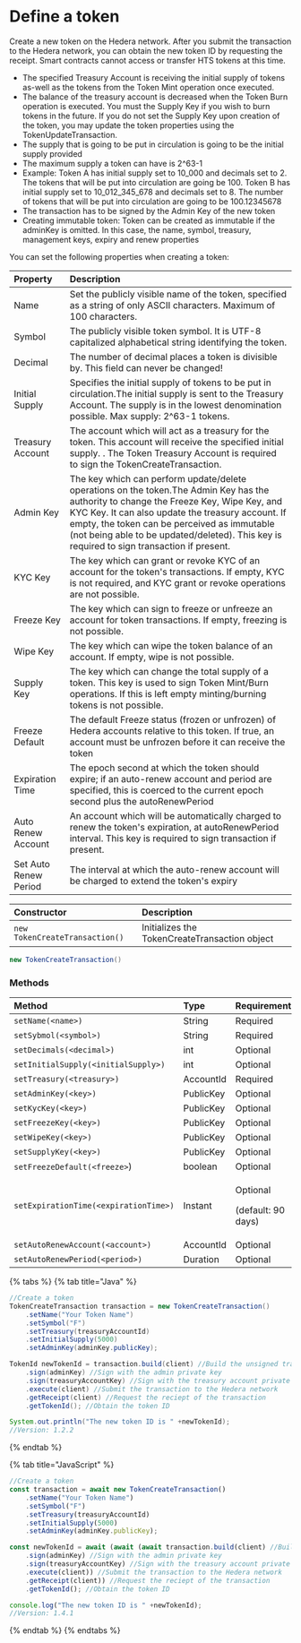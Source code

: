 # Define a token

Create a new token on the Hedera network. After you submit the transaction to the Hedera network, you can obtain the new token ID by requesting the receipt. Smart contracts cannot access or transfer HTS tokens at this time.

* The specified Treasury Account is receiving the initial supply of tokens as-well as the tokens from the Token Mint operation once executed. 
* The balance of the treasury account is decreased when the Token Burn operation is executed. You must the Supply Key if you wish to burn tokens in the future. If you do not set the Supply Key upon creation of the token, you may update the token properties using the TokenUpdateTransaction.
* The supply that is going to be put in circulation is going to be the initial supply provided
* The maximum supply a token can have is 2^63-1
* Example: Token A has initial supply set to 10\_000 and decimals set to 2. The tokens that will be put into circulation are going be 100. Token B has initial supply set to 10\_012\_345\_678 and decimals set to 8. The number of tokens that will be put into circulation are going to be 100.12345678
* The transaction has to be signed by the Admin Key of the new token
* Creating immutable token: Token can be created as immutable if the adminKey is omitted. In this case, the name, symbol, treasury, management keys, expiry and renew properties 

You can set the following properties when creating a token:

| Property | Description |
| :--- | :--- |
| Name | Set the publicly visible name of the token, specified as a string of only ASCII characters. Maximum of 100 characters. |
| Symbol | The publicly visible token symbol. It is UTF-8 capitalized alphabetical string identifying the token. |
| Decimal | The number of decimal places a token is divisible by. This field can never be changed! |
| Initial Supply | Specifies the initial supply of tokens to be put in circulation.The initial supply is sent to the Treasury Account. The supply is in the lowest denomination possible. Max supply: 2^63-1 tokens. |
| Treasury Account | The account which will act as a treasury for the token. This account will receive the specified initial supply. . The Token Treasury Account is required to sign the TokenCreateTransaction. |
| Admin Key | The key which can perform update/delete operations on the token.The Admin Key has the authority to change the Freeze Key, Wipe Key, and KYC Key. It can also update the treasury account.  If empty, the token can be perceived as immutable \(not being able to be updated/deleted\). This key is required to sign transaction if present. |
| KYC Key | The key which can grant or revoke KYC of an account for the token's transactions. If empty, KYC is not required, and KYC grant or revoke operations are not possible.  |
| Freeze Key | The key which can sign to freeze or unfreeze an account for token transactions. If empty, freezing is not possible.  |
| Wipe Key | The key which can wipe the token balance of an account. If empty, wipe is not possible.  |
| Supply Key | The key which can change the total supply of a token. This key is used to sign Token Mint/Burn operations. If this is left empty minting/burning tokens is not possible.  |
| Freeze Default | The default Freeze status \(frozen or unfrozen\) of Hedera accounts relative to this token. If true, an account must be unfrozen before it can receive the token |
| Expiration Time | The epoch second at which the token should expire; if an auto-renew account and period are specified, this is coerced to the current epoch second plus the autoRenewPeriod |
| Auto Renew Account | An account which will be automatically charged to renew the token's expiration, at autoRenewPeriod interval. This key is required to sign transaction if present. |
| Set Auto Renew Period | The interval at which the auto-renew account will be charged to extend the token's expiry |

| Constructor | Description |
| :--- | :--- |
| `new TokenCreateTransaction()` | Initializes the TokenCreateTransaction object |

```java
new TokenCreateTransaction()
```

### Methods

<table>
  <thead>
    <tr>
      <th style="text-align:left">Method</th>
      <th style="text-align:left">Type</th>
      <th style="text-align:left">Requirement</th>
    </tr>
  </thead>
  <tbody>
    <tr>
      <td style="text-align:left"><code>setName(&lt;name&gt;)</code>
      </td>
      <td style="text-align:left">String</td>
      <td style="text-align:left">Required</td>
    </tr>
    <tr>
      <td style="text-align:left"><code>setSybmol(&lt;symbol&gt;)</code>
      </td>
      <td style="text-align:left">String</td>
      <td style="text-align:left">Required</td>
    </tr>
    <tr>
      <td style="text-align:left"><code>setDecimals(&lt;decimal&gt;)</code>
      </td>
      <td style="text-align:left">int</td>
      <td style="text-align:left">Optional</td>
    </tr>
    <tr>
      <td style="text-align:left"><code>setInitialSupply(&lt;initialSupply&gt;) </code>
      </td>
      <td style="text-align:left">int</td>
      <td style="text-align:left">Optional</td>
    </tr>
    <tr>
      <td style="text-align:left"><code>setTreasury(&lt;treasury&gt;)</code>
      </td>
      <td style="text-align:left">AccountId</td>
      <td style="text-align:left">Required</td>
    </tr>
    <tr>
      <td style="text-align:left"><code>setAdminKey(&lt;key&gt;)</code>
      </td>
      <td style="text-align:left">PublicKey</td>
      <td style="text-align:left">Optional</td>
    </tr>
    <tr>
      <td style="text-align:left"><code>setKycKey(&lt;key&gt;)</code>
      </td>
      <td style="text-align:left">PublicKey</td>
      <td style="text-align:left">Optional</td>
    </tr>
    <tr>
      <td style="text-align:left"><code>setFreezeKey(&lt;key&gt;)</code>
      </td>
      <td style="text-align:left">PublicKey</td>
      <td style="text-align:left">Optional</td>
    </tr>
    <tr>
      <td style="text-align:left"><code>setWipeKey(&lt;key&gt;)</code>
      </td>
      <td style="text-align:left">PublicKey</td>
      <td style="text-align:left">Optional</td>
    </tr>
    <tr>
      <td style="text-align:left"><code>setSupplyKey(&lt;key&gt;)</code>
      </td>
      <td style="text-align:left">PublicKey</td>
      <td style="text-align:left">Optional</td>
    </tr>
    <tr>
      <td style="text-align:left"><code>setFreezeDefault(&lt;freeze&gt;</code>)</td>
      <td style="text-align:left">boolean</td>
      <td style="text-align:left">Optional</td>
    </tr>
    <tr>
      <td style="text-align:left"><code>setExpirationTime(&lt;expirationTime&gt;)</code>
      </td>
      <td style="text-align:left">Instant</td>
      <td style="text-align:left">
        <p>Optional</p>
        <p>(default: 90 days)</p>
      </td>
    </tr>
    <tr>
      <td style="text-align:left"><code>setAutoRenewAccount(&lt;account&gt;)</code>
      </td>
      <td style="text-align:left">AccountId</td>
      <td style="text-align:left">Optional</td>
    </tr>
    <tr>
      <td style="text-align:left"><code>setAutoRenewPeriod(&lt;period&gt;)</code>
      </td>
      <td style="text-align:left">Duration</td>
      <td style="text-align:left">Optional</td>
    </tr>
  </tbody>
</table>

{% tabs %}
{% tab title="Java" %}
```java
//Create a token
TokenCreateTransaction transaction = new TokenCreateTransaction()
    .setName("Your Token Name")
    .setSymbol("F")
    .setTreasury(treasuryAccountId)
    .setInitialSupply(5000)
    .setAdminKey(adminKey.publicKey);

TokenId newTokenId = transaction.build(client) //Build the unsigned transaction
    .sign(adminKey) //Sign with the admin private key
    .sign(treasuryAccountKey) //Sign with the treasury account private key
    .execute(client) //Submit the transaction to the Hedera network
    .getReceipt(client) //Request the reciept of the transaction
    .getTokenId(); //Obtain the token ID

System.out.println("The new token ID is " +newTokenId);
//Version: 1.2.2
```
{% endtab %}

{% tab title="JavaScript" %}
```javascript
//Create a token
const transaction = await new TokenCreateTransaction()
    .setName("Your Token Name")
    .setSymbol("F")
    .setTreasury(treasuryAccountId)
    .setInitialSupply(5000)
    .setAdminKey(adminKey.publicKey);

const newTokenId = await (await (await transaction.build(client) //Build the unsigned transaction
    .sign(adminKey) //Sign with the admin private key
    .sign(treasuryAccountKey) //Sign with the treasury account private key
    .execute(client)) //Submit the transaction to the Hedera network
    .getReceipt(client)) //Request the reciept of the transaction
    .getTokenId(); //Obtain the token ID

console.log("The new token ID is " +newTokenId);
//Version: 1.4.1
```
{% endtab %}
{% endtabs %}





